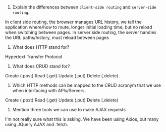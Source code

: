 1.  Explain the differences between `client-side routing` and `server-side routing`.

In client side routing, the browser manages URL history, we tell the application where/how to route, longer initial loading time, but no reload when switching between pages. In server side routing, the server handles the URL paths/history, must reload between pages

1.  What does HTTP stand for?

Hypertext Transfer Protocol

1.  What does CRUD stand for?

Create (.post)
Read (.get)
Update (.put)
Delete (.delete)

1.  Which HTTP methods can be mapped to the CRUD acronym that we use when interfacing with APIs/Servers.

Create (.post)
Read (.get)
Update (.put)
Delete (.delete)

1.  Mention three tools we can use to make AJAX requests

I'm not really sure what this is asking. We have been using Axios, but many using JQuery AJAX and .fetch.